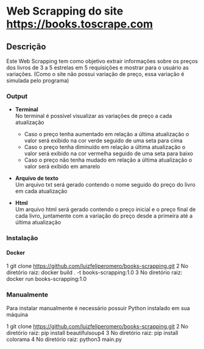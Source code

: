 # Web Scrapping do site https://books.toscrape.com

## Descrição

Este Web Scrapping tem como objetivo extrair informações sobre os preços dos livros de 3 a 5 estrelas em 5 requisições e mostrar para o usuário as variações.
(Como o site não possui variação de preço, essa variação é simulada pelo programa)

### Output

- **Terminal**\
No terminal é possível visualizar as variações de preço a cada atualização
  - Caso o preço tenha aumentado em relação a última atualização o valor será exibido na cor verde seguido de uma seta para cima
  - Caso o preço tenha diminuído em relação a última atualização o valor será exibido na cor vermelha seguido de uma seta para baixo
  - Caso o preço não tenha mudado em relação a última atualização o valor será exibido em amarelo  
  
- **Arquivo de texto**\
Um arquivo txt será gerado contendo o nome seguido do preço do livro em cada atualização

- **Html**\
Um arquivo html será gerado contendo o preço inicial e o preço final de cada livro, juntamente com a variação do preço desde a primeira até a última atualização

### Instalação

#### Docker

1 git clone https://github.com/luizfeliperomero/books-scrapping.git
2 No diretório raiz: docker build . -t books-scrapping:1.0
3 No diretório raiz: docker run books-scrapping:1.0

### Manualmente

Para instalar manualmente é necessário possuir Python instalado em sua máquina

1 git clone https://github.com/luizfeliperomero/books-scrapping.git
2 No diretório raiz: pip install beautifulsoup4
3 No diretório raiz: pip install colorama
4 No diretório raiz: python3 main.py

